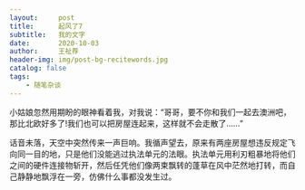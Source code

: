 ```yaml
---
layout:     post
title:      起风了7
subtitle:   我的文字
date:       2020-10-03
author:     王祉荐
header-img: img/post-bg-recitewords.jpg
catalog: false
tags:
    - 随笔杂谈
---
```



小姑娘忽然用期盼的眼神看着我，对我说：“哥哥，要不你和我们一起去澳洲吧，那比北欧好多了!我们也可以把房屋连起来，这样就不会走散了……”

话音未落，天空中突然传来一声巨响。我循声望去，原来有两座房屋想违反规定飞向同一目的地，只是他们没能逃过执法单元的法眼。执法单元用利刃粗暴地将他们之间的硬件连接物斩开，然后任凭他们像两束飘转的蓬草在风中茫然地打转，而自己静静地飘浮在一旁，仿佛什么事都没发生过。
